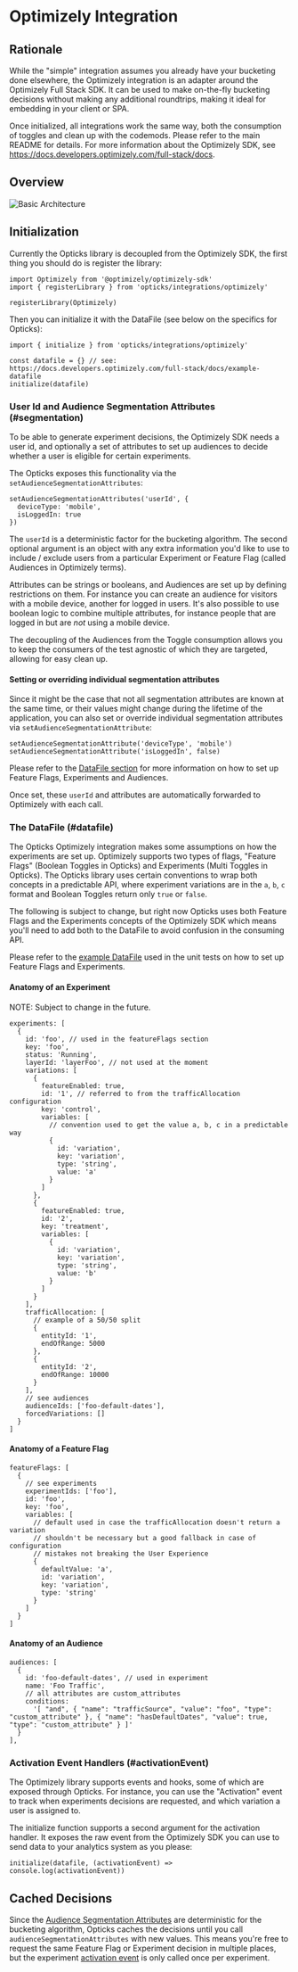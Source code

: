# Optimizely Integration

## Rationale

While the "simple" integration assumes you already have your bucketing done
elsewhere, the Optimizely integration is an adapter around the Optimizely Full
Stack SDK. It can be used to make on-the-fly bucketing decisions without making
any additional roundtrips, making it ideal for embedding in your client or SPA.

Once initialized, all integrations work the same way, both the consumption of
toggles and clean up with the codemods. Please refer to the main README for
details. For more information about the Optimizely SDK, see
https://docs.developers.optimizely.com/full-stack/docs.

## Overview

![ Basic Architecture ](./diagrams/opticks-optimizely.png)

## Initialization

Currently the Opticks library is decoupled from the Optimizely SDK, the first
thing you should do is register the library:

```
import Optimizely from '@optimizely/optimizely-sdk'
import { registerLibrary } from 'opticks/integrations/optimizely'

registerLibrary(Optimizely)
```

Then you can initialize it with the DataFile (see below on the specifics for
Opticks):

```
import { initialize } from 'opticks/integrations/optimizely'

const datafile = {} // see: https://docs.developers.optimizely.com/full-stack/docs/example-datafile
initialize(datafile)
```

### User Id and Audience Segmentation Attributes (#segmentation)

To be able to generate experiment decisions, the Optimizely SDK needs a user id,
and optionally a set of attributes to set up audiences to decide whether a user
is eligible for certain experiments.

The Opticks exposes this functionality via the
`setAudienceSegmentationAttributes`:

```
setAudienceSegmentationAttributes('userId', {
  deviceType: 'mobile',
  isLoggedIn: true
})
```

The `userId` is a deterministic factor for the bucketing algorithm. The second
optional argument is an object with any extra information you'd like to use to
include / exclude users from a particular Experiment or Feature Flag (called
Audiences in Optimizely terms).

Attributes can be strings or booleans, and Audiences are set up by defining
restrictions on them. For instance you can create an audience for visitors with
a mobile device, another for logged in users. It's also possible to use boolean
logic to combine multiple attributes, for instance people that are logged in but
are _not_ using a mobile device.

The decoupling of the Audiences from the Toggle consumption allows you to keep
the consumers of the test agnostic of which they are targeted, allowing for
easy clean up.

#### Setting or overriding individual segmentation attributes

Since it might be the case that not all segmentation attributes are known at the
same time, or their values might change during the lifetime of the application,
you can also set or override individual segmentation attributes via
`setAudienceSegmentationAttribute`:

```
setAudienceSegmentationAttribute('deviceType', 'mobile')
setAudienceSegmentationAttribute('isLoggedIn', false)
```

Please refer to the
[DataFile section](#datafile)
for more information on how to set up Feature Flags, Experiments and Audiences.

Once set, these `userId` and attributes are automatically forwarded to
Optimizely with each call.

### The DataFile (#datafile)

The Opticks Optimizely integration makes some assumptions on how the experiments
are set up. Optimizely supports two types of flags, "Feature Flags" (Boolean
Toggles in Opticks) and Experiments (Multi Toggles in Opticks).
The Opticks library uses certain conventions to wrap both concepts in a
predictable API, where experiment variations are in the `a`, `b`, `c` format and
Boolean Toggles return only `true` or `false`.

The following is subject to change, but right now Opticks uses both Feature Flags
and the Experiments concepts of the Optimizely SDK which means you'll need to
add both to the DataFile to avoid confusion in the consuming API.

Please refer to the
[example DataFile](../src/integrations/__fixtures__/dataFile.js) used in the
unit tests on how to set up Feature Flags and Experiments.

#### Anatomy of an Experiment

NOTE: Subject to change in the future.

```
experiments: [
  {
    id: 'foo', // used in the featureFlags section
    key: 'foo',
    status: 'Running',
    layerId: 'layerFoo', // not used at the moment
    variations: [
      {
        featureEnabled: true,
        id: '1', // referred to from the trafficAllocation configuration
        key: 'control',
        variables: [
          // convention used to get the value a, b, c in a predictable way
          {
            id: 'variation',
            key: 'variation',
            type: 'string',
            value: 'a'
          }
        ]
      },
      {
        featureEnabled: true,
        id: '2',
        key: 'treatment',
        variables: [
          {
            id: 'variation',
            key: 'variation',
            type: 'string',
            value: 'b'
          }
        ]
      }
    ],
    trafficAllocation: [
      // example of a 50/50 split
      {
        entityId: '1',
        endOfRange: 5000
      },
      {
        entityId: '2',
        endOfRange: 10000
      }
    ],
    // see audiences
    audienceIds: ['foo-default-dates'],
    forcedVariations: []
  }
]
```

#### Anatomy of a Feature Flag

```
featureFlags: [
  {
    // see experiments
    experimentIds: ['foo'],
    id: 'foo',
    key: 'foo',
    variables: [
      // default used in case the trafficAllocation doesn't return a variation
      // shouldn't be necessary but a good fallback in case of configuration
      // mistakes not breaking the User Experience
      {
        defaultValue: 'a',
        id: 'variation',
        key: 'variation',
        type: 'string'
      }
    ]
  }
]
```

#### Anatomy of an Audience

```
audiences: [
  {
    id: 'foo-default-dates', // used in experiment
    name: 'Foo Traffic',
    // all attributes are custom_attributes
    conditions:
      '[ "and", { "name": "trafficSource", "value": "foo", "type": "custom_attribute" }, { "name": "hasDefaultDates", "value": true, "type": "custom_attribute" } ]'
  }
],
```

### Activation Event Handlers (#activationEvent)

The Optimizely library supports events and hooks, some of which are exposed
through Opticks. For instance, you can use the "Activation" event to track when
experiments decisions are requested, and which variation a user is assigned to.

The initialize function supports a second argument for the activation handler.
It exposes the raw event from the Optimizely SDK you can use to send data to
your analytics system as you please:

```
initialize(datafile, (activationEvent) => console.log(activationEvent))
```

## Cached Decisions

Since the [Audience Segmentation Attributes](#segmentation) are deterministic
for the bucketing algorithm, Opticks caches the decisions until you call
`audienceSegmentationAttributes` with new values.
This means you're free to request the same Feature Flag or Experiment decision
in multiple places, but the experiment [activation event](#activationEvent) is
only called once per experiment.
